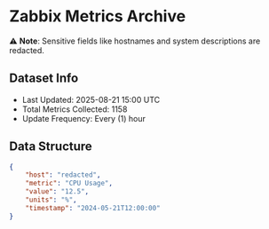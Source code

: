 # Zabbix Metrics Archive

⚠️ **Note**: Sensitive fields like hostnames and system descriptions are redacted.

## Dataset Info
- Last Updated: 2025-08-21 15:00 UTC
- Total Metrics Collected: 1158
- Update Frequency: Every (1) hour

## Data Structure
```json
{
    "host": "redacted",
    "metric": "CPU Usage",
    "value": "12.5",
    "units": "%",
    "timestamp": "2024-05-21T12:00:00"
}
```
